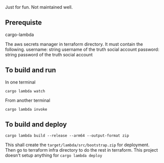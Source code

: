 Just for fun. Not maintained well.

## Prerequiste
cargo-lambda

The aws secrets manager in terraform directory.
It must contain the following.
username: string username of the truth social account
password: string password of the truth social account

## To build and run 
In one terminal

    cargo lambda watch

From another terminal

    cargo lambda invoke

## To build and deploy

    cargo lambda build --release --arm64 --output-format zip

This shall create the `target/lambda/src/bootstrap.zip` for deployment.
Then go to terraform infra directory to do the rest in terraform. This project doesn't setup anything for `cargo lambda deploy`
